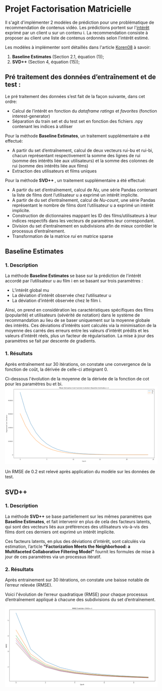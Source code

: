 # Projet Factorisation Matricielle
Il s'agit d'implémenter 2 modèles de prédiction pour une problématique de recommendation de contenus vidéo. Les prédictions portent sur l'[intérêt](https://colab.research.google.com/drive/14C8xy6_G6C_Pvv9qzbaRq1D9jFkDvlS3#scrollTo=0uyDSYsP8P05&line=1&uniqifier=1) exprimé par un client u sur un contenu i. La recommendation consiste à proposer au client une liste de contenus ordonnés selon l'intérêt estimé.

Les modèles à implémenter sont détaillés dans l'article [Koren08](https://dl.acm.org/doi/pdf/10.1145/1401890.1401944) à savoir:    

  1. **Baseline Estimates** (Section 2.1, équation (1));
  2. **SVD++** (Section 4, équation (15));

## Pré traitement des données d’entraînement et de test :
Le pré traitement des données s’est fait de la façon suivante, dans cet ordre:
<ul>
  <li>Calcul de l’intérêt en fonction du <em>dataframe ratings</em> et <em>favorites</em> (fonction interest-generator)
  <li>Séparation du train set et du test set en fonction des fichiers .npy contenant les indices à utiliser
</ul>

Pour la méthode <strong>Baseline Estimates</strong>, un traitement supplémentaire a été effectué:
<ul>
  <li>A partir du set d’entraînement, calcul de deux vecteurs rui-bu et rui-bi, chacun représentant respectivement la somme des lignes de rui (somme des intérêts liée aux utilisateurs) et la somme des colonnes de rui (somme des intérêts liée aux films)
  
  <li> Extraction des utilisateurs et films uniques
</ul>

Pour la méthode <strong> SVD++ </strong>, un traitement  supplémentaire a été effectué:
<ul>
  <li>A partir du set d’entraînement, calcul de <em>Nu</em>, une série Pandas contenant la liste de films dont l’utilisateur u
a exprimé un intérêt implicite.
  <li>A partir de du set d’entraînement, calcul de <em>Nu-count</em>, une série Pandas représentant le nombre de films dont
l’utilisateur u a exprimé un intérêt implicite.
  <li> Construction de dictionnaires mappant les ID des films/utilisateurs à leur indices respectifs dans les vecteurs
de paramètres leur correspondant.
  <li> Division du set d’entraînement en subdivisions afin de mieux contrôler le processus d’entraînement.
  <li> Transformation de la matrice <em>rui</em> en matrice sparse
</ul>

## Baseline Estimates

### 1. Description  

La méthode <strong> Baseline Estimates </strong> se base sur la prédiction de l’intérêt accordé par l’utilisateur u au film i en se basant sur trois paramètres :

<ul>
  <li> L’intérêt global mu
  <li> La déviation d’intérêt observée chez l’utilisateur u
  <li> La déviation d’intérêt observée chez le film i.
</ul>

Ainsi, on prend en considération les caractéristiques spécifiques des films (popularité) et utilisateurs (sévérité de notation) dans le système de recommandation au lieu de se baser uniquement sur la moyenne globale des intérêts. Ces déviations d’intérêts sont calculés via la minimisation de la moyenne des carrés des erreurs entre les valeurs d’intérêt prédits et les valeurs d’intérêt réels, plus un facteur de régularisation. La mise à jour des paramètres se fait par descente de gradients.


### 1. Résultats

Après entraînement sur 30 itérations, on constate une convergence de la fonction de coût, la dérivée de celle-ci atteignant 0.

Ci-dessous l'évolution de la moyenne de la dérivée de la fonction de cot pour les paramètres bu et bi.
![Baseline estimate!](/pics/be.PNG)

Un RMSE de 0.2 est relevé après application du modèle sur les données de test.

## SVD++

### 1. Description 

La méthode <strong>SVD++</strong> se base partiellement sur les mêmes paramètres que <strong>Baseline Estimates</strong>, et fait intervenir en plus de cela des facteurs latents, qui sont des vecteurs liés aux préférences des utilisateurs vis-à-vis des films dont ces derniers ont exprimé un intérêt implicite.

Ces facteurs latents, en plus des déviations d’intérêt, sont calculés via estimation, l’article <strong>"Factorization Meets the Neighborhood: a Multifaceted Collaborative Filtering Model"</strong> fournit les formules de mise à jour de ces paramètres via un processus itératif.

### 2. Résultats

Après entrainement sur 30 itérations, on constate une baisse notable de l’erreur relevée (RMSE).

Voici l'évolution de l’erreur quadratique (RMSE) pour chaque processus d’entraînement appliqué à chacune des subdivisions du set d’entraînement.

![SVD!](/pics/SVD.PNG)
